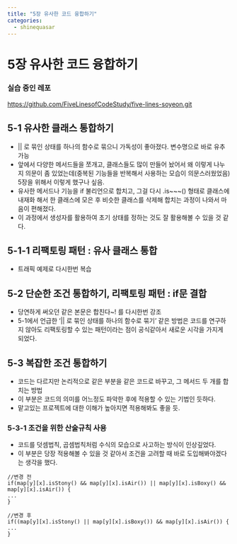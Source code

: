 ```yaml
---
title: "5장 유사한 코드 융합하기"
categories:
  - shinequasar
---
```

# 5장 유사한 코드 융합하기

### 실습 중인 레포
https://github.com/FiveLinesofCodeStudy/five-lines-soyeon.git

## 5-1 유사한 클래스 통합하기

- || 로 묶인 상태를 하나의 함수로 묶으니 가독성이 좋아졌다. 변수명으로 바로 유추 가능
- 앞에서 다양한 메서드들을 쪼개고, 클래스들도 많이 만들어 놨어서 왜 이렇게 나누지 의문이 좀 있었는데(중복된 기능들을 반복해서 사용하는 모습이 의문스러웠었음) 5장을 위해서 이렇게 했구나 싶음.
- 유사한 메서드나 기능을 if 불리언으로 합치고, 그걸 다시 .is~~~() 형태로 클래스에 내재화 해서 한 클래스에 모은 후 비슷한 클래스를 삭제해 합치는 과정이 나와서 마음이 편해졌다.
- 이 과정에서 생성자를 활용하여 초기 상태를 정하는 것도 잘 활용해볼 수 있을 것 같다.

## 5-1-1 리팩토링 패턴 : 유사 클래스 통합

- 트래픽 예제로 다시한번 복습

## 5-2 단순한 조건 통합하기,  리팩토링 패턴 : if문 결합

- 당연하게 써오던 같은 본문은 합친다~! 를 다시한번 강조
- 5-1에서 언급한 ‘|| 로 묶인 상태를 하나의 함수로 묶기’ 같은 방법은 코드를 연구하지 않아도 리팩토링할 수 있는 패턴이라는 점이 공식같아서 새로운 시각을 가지게 되었다.

## 5-3 복잡한 조건 통합하기

- 코드는 다르지만 논리적으로 같은 부분을 같은 코드로 바꾸고, 그 메서드 두 개를 합치는 방법
- 이 부분은 코드의 의미를 어느정도 파악한 후에 적용할 수 있는 기법인 듯하다.
- 맡고있는 프로젝트에 대한 이해가 높아지면 적용해봐도 좋을 듯.

### 5-3-1 조건을 위한 산술규칙 사용

- 코드를 덧셈법칙, 곱셈법칙처럼 수식의 모습으로 사고하는 방식이 인상깊었다.
- 이 부분은 당장 적용해볼 수 있을 것 같아서 조건을 고려할 때 바로 도입해봐야겠다는 생각을 했다.
```
//변경 전
if(map[y][x].isStony() && map[y][x].isAir()) || map[y][x].isBoxy() && map[y][x].isAir()) {
...
}

//변경 후
if((map[y][x].isStony() || map[y][x].isBoxy()) && map[y][x].isAir()) {
...
}
```

